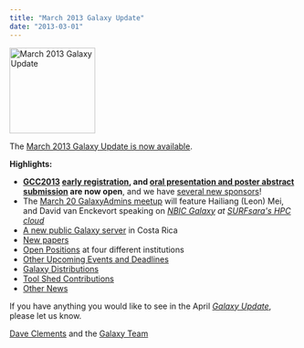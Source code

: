 ```yaml
---
title: "March 2013 Galaxy Update"
date: "2013-03-01"
---
```

<div class='right'><a href='/galaxy-updates/2013-03/'><img src="/images/logos/GalaxyUpdate200.png" alt="March 2013 Galaxy Update" width=150 /></a></div>

The [March 2013 Galaxy Update is now available](/galaxy-updates/2013-03/).

**Highlights:**

* **[GCC2013](/galaxy-updates/2013-03/#gcc2013) [early registration](/events/gcc2013/register/), and [oral presentation and poster abstract submission](/events/gcc2013/abstracts/) are now open**, and we have  [several new sponsors](/galaxy-updates/2013-03/#sponsorships)!
* The [March 20 GalaxyAdmins meetup](/galaxy-updates/2013-03/#march-galaxyadmins-web-meetup) will feature Hailiang (Leon) Mei, and David van Enckevort speaking on *[NBIC Galaxy](http://galaxy.nbic.nl/) at [SURFsara's HPC cloud](https://www.surfsara.nl/)*
* [A new public Galaxy server](/galaxy-updates/2013-03/#new-public-galaxy-servers) in Costa Rica
* [New papers](/galaxy-updates/2013-03/#new-papers)
* [Open Positions](/galaxy-updates/2013-03/#whos-hiring) at four different institutions
* [Other Upcoming Events and Deadlines](/galaxy-updates/2013-03/#other-upcoming-events-and-deadlines)
* [Galaxy Distributions](/galaxy-updates/2013-03/#galaxy-distributions)
* [Tool Shed Contributions](/galaxy-updates/2013-03/#toolshed-contributions)
* [Other News](/galaxy-updates/2013-03/#other-news)

If you have anything you would like to see in the April *[Galaxy Update](/galaxy-updates/)*, please let us know.

[Dave Clements](/people/dave-clements/) and the [Galaxy Team](/galaxy-team/)
